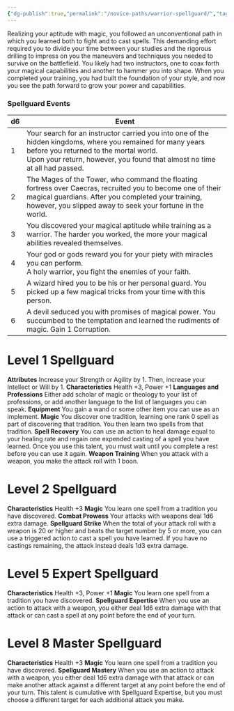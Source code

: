 ```yaml
---
{"dg-publish":true,"permalink":"/novice-paths/warrior-spellguard/","tags":["Magic"]}
---
```


Realizing your aptitude with magic, you followed an unconventional path in which you learned both to fight and to cast spells. This demanding effort required you to divide your time between your studies and the rigorous drilling to impress on you the maneuvers and techniques you needed to survive on the battlefield. You likely had two instructors, one to coax forth your magical capabilities and another to hammer you into shape. When you completed your training, you had built the foundation of your style, and now you see the path forward to grow your power and capabilities.
### Spellguard Events

| d6  | Event                                                                                                                                                                                                                                |
| --- | ------------------------------------------------------------------------------------------------------------------------------------------------------------------------------------------------------------------------------------ |
| 1   | Your search for an instructor carried you into one of the hidden kingdoms, where you remained for many years before you returned to the mortal world.<br>Upon your return, however, you found that almost no time at all had passed. |
| 2   | The Mages of the Tower, who command the floating fortress over Caecras, recruited you to become one of their magical guardians. After you completed your training, however, you slipped away to seek your fortune in the world.      |
| 3   | You discovered your magical aptitude while training as a warrior. The harder you worked, the more your magical abilities revealed themselves.                                                                                        |
| 4   | Your god or gods reward you for your piety with miracles you can perform.<br>A holy warrior, you fight the enemies of your faith.                                                                                                    |
| 5   | A wizard hired you to be his or her personal guard. You picked up a few magical tricks from your time with this person.                                                                                                              |
| 6   | A devil seduced you with promises of magical power. You succumbed to the temptation and learned the rudiments of magic. Gain 1 Corruption.                                                                                           |
# Level 1 Spellguard
**Attributes** Increase your Strength or Agility by 1. Then, increase your Intellect or Will by 1.
**Characteristics** Health +3, Power +1
**Languages and Professions** Either add scholar of magic or theology to your list of professions, or add another language to the list of languages you can speak.
**Equipment** You gain a wand or some other item you can use as an implement.
**Magic** You discover one tradition, learning one rank 0 spell as part of discovering that tradition. You then learn two spells from that tradition.
**Spell Recovery** You can use an action to heal damage equal to your healing rate and regain one expended casting of a spell you have learned. Once you use this talent, you must wait until you complete a rest before you can use it again.
**Weapon Training** When you attack with a weapon, you make the attack roll with 1 boon.
# Level 2 Spellguard
**Characteristics** Health +3
**Magic** You learn one spell from a tradition you have discovered.
**Combat Prowess** Your attacks with weapons deal 1d6 extra damage.
**Spellguard Strike** When the total of your attack roll with a weapon is 20 or higher and beats the target number by 5 or more, you can use a triggered action to cast a spell you have learned. If you have no castings remaining, the attack instead deals 1d3 extra damage.
# Level 5 Expert Spellguard
**Characteristics** Health +3, Power +1
**Magic** You learn one spell from a tradition you have discovered.
**Spellguard Expertise** When you use an action to attack with a weapon, you either deal 1d6 extra damage with that attack or can cast a spell at any point before the end of your turn.
# Level 8 Master Spellguard
**Characteristics** Health +3
**Magic** You learn one spell from a tradition you have discovered.
**Spellguard Mastery** When you use an action to attack with a weapon, you either deal 1d6 extra damage with that attack or can make another attack against a different target at any point before the end of your turn. This talent is cumulative with Spellguard Expertise, but you must choose a different target for each additional attack you make.